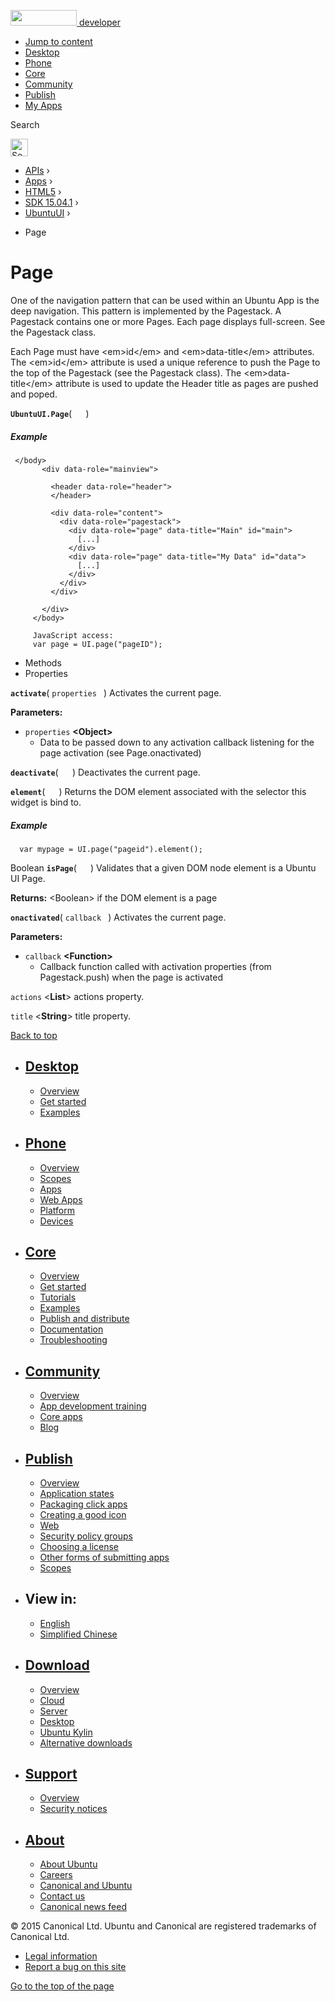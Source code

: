 <a href="https://developer.ubuntu.com/" class="logo-ubuntu"><img src="https://developer.ubuntu.com/assets/sites/ubuntu/latest/u/img/logos/logo-ubuntu-orange.svg" width="106" height="25" /> <span>developer</span></a>

-   [Jump to content](index.html#main-content)
-   [Desktop](https://developer.ubuntu.com/en/desktop/)
-   [Phone](https://developer.ubuntu.com/en/phone/)
-   [Core](https://developer.ubuntu.com/core)
-   [Community](https://developer.ubuntu.com/en/community/)
-   [Publish](https://developer.ubuntu.com/en/publish/)
-   [My Apps](https://myapps.developer.ubuntu.com/)

Search

<img src="https://developer.ubuntu.com/assets/sites/ubuntu/latest/u/img/search-white.svg" alt="Search" height="28" />

-   [APIs](../../../../index.html) ›
-   [Apps](../../../index.html) ›
-   [HTML5](../../index.html) ›
-   [SDK 15.04.1](../index.html) ›
-   [UbuntuUI](../UbuntuUI/index.html) ›

<!-- -->

-   Page

Page
====

One of the navigation pattern that can be used within an Ubuntu App is the deep navigation. This pattern is implemented by the Pagestack. A Pagestack contains one or more Pages. Each page displays full-screen. See the Pagestack class.

Each Page must have &lt;em&gt;id&lt;/em&gt; and &lt;em&gt;data-title&lt;/em&gt; attributes. The &lt;em&gt;id&lt;/em&gt; attribute is used a unique reference to push the Page to the top of the Pagestack (see the Pagestack class). The &lt;em&gt;data-title&lt;/em&gt; attribute is used to update the Header title as pages are pushed and poped.

<span id="UbuntuUI.Page"></span>
**`UbuntuUI.Page`**( `  ` )
##### Example

``` code
 </body>
       <div data-role="mainview">
    
         <header data-role="header">
         </header>
    
         <div data-role="content">
           <div data-role="pagestack">
             <div data-role="page" data-title="Main" id="main">
               [...]
             </div>
             <div data-role="page" data-title="My Data" id="data">
               [...]
             </div>
           </div>
         </div>
    
       </div>
     </body>
    
     JavaScript access:
     var page = UI.page("pageID");
```

-   Methods
-   Properties

<span id="activate"></span>
**`activate`**( `properties ` )
Activates the current page.

**Parameters:**
-   `properties` **&lt;Object&gt;**
    -   Data to be passed down to any activation callback listening for the page activation (see Page.onactivated)

<span id="deactivate"></span>
**`deactivate`**( `  ` )
Deactivates the current page.

<span id="element"></span>
**`element`**( `  ` )
Returns the DOM element associated with the selector this widget is bind to.

##### Example

``` code
  var mypage = UI.page("pageid").element();
```

<span id="isPage"></span>
Boolean **`isPage`**( `  ` )
Validates that a given DOM node element is a Ubuntu UI Page.

**Returns:** &lt;Boolean&gt;
if the DOM element is a page

<span id="onactivated"></span>
**`onactivated`**( `callback ` )
Activates the current page.

**Parameters:**
-   `callback` **&lt;Function&gt;**
    -   Callback function called with activation properties (from Pagestack.push) when the page is activated

<span id="actions"></span>
`actions` &lt;**List**&gt;
actions property.

<span id="title"></span>
`title` &lt;**String**&gt;
title property.

[Back to top](index.html#)

-   [Desktop](https://developer.ubuntu.com/en/desktop/)
    ---------------------------------------------------

    -   [Overview](https://developer.ubuntu.com/en/desktop/)
    -   [Get started](http://snapcraft.io/?utm_source=developer.ubuntu.com&utm_medium=devportal&utm_term=snaps%20snapcraft%20desktop&utm_content=menu&utm_campaign=duc_snappers)
    -   [Examples](https://github.com/ubuntu/snappy-playpen)

-   [Phone](https://developer.ubuntu.com/en/phone/)
    -----------------------------------------------

    -   [Overview](https://developer.ubuntu.com/en/phone/)
    -   [Scopes](https://developer.ubuntu.com/en/phone/scopes/)
    -   [Apps](https://developer.ubuntu.com/en/phone/apps/)
    -   [Web Apps](https://developer.ubuntu.com/en/phone/web/)
    -   [Platform](https://developer.ubuntu.com/en/phone/platform/)
    -   [Devices](https://developer.ubuntu.com/en/phone/devices/)

-   [Core](https://developer.ubuntu.com/core)
    -----------------------------------------

    -   [Overview](https://developer.ubuntu.com/core)
    -   [Get started](https://developer.ubuntu.com/core/get-started)
    -   [Tutorials](https://developer.ubuntu.com/core/tutorials)
    -   [Examples](https://developer.ubuntu.com/core/examples)
    -   [Publish and distribute](https://developer.ubuntu.com/core/publish-and-distribute)
    -   [Documentation](https://developer.ubuntu.com/core/documentation)
    -   [Troubleshooting](https://developer.ubuntu.com/core/troubleshooting)

-   [Community](https://developer.ubuntu.com/en/community/)
    -------------------------------------------------------

    -   [Overview](https://developer.ubuntu.com/en/community/)
    -   [App development training](https://developer.ubuntu.com/en/community/training/)
    -   [Core apps](https://developer.ubuntu.com/en/community/core-apps/)
    -   [Blog](https://developer.ubuntu.com/en/community/blog/)

-   [Publish](https://developer.ubuntu.com/en/publish/)
    ---------------------------------------------------

    -   [Overview](https://developer.ubuntu.com/en/publish/)
    -   [Application states](https://developer.ubuntu.com/en/publish/application-states/)
    -   [Packaging click apps](https://developer.ubuntu.com/en/publish/packaging-click-apps/)
    -   [Creating a good icon](https://developer.ubuntu.com/en/publish/creating-a-good-icon/)
    -   [Web](https://developer.ubuntu.com/en/publish/web/)
    -   [Security policy groups](https://developer.ubuntu.com/en/publish/security-policy-groups/)
    -   [Choosing a license](https://developer.ubuntu.com/en/publish/choosing-a-license/)
    -   [Other forms of submitting apps](https://developer.ubuntu.com/en/publish/other-forms-of-submitting-apps/)
    -   [Scopes](https://developer.ubuntu.com/en/publish/scopes/)

-   View in:
    --------

    -   [English](index.html "Change to language: English")
    -   [Simplified Chinese](index.html "Change to language: Simplified Chinese")

-   [Download](http://ubuntu.com/download/)
    ---------------------------------------

    -   [Overview](http://ubuntu.com/download)
    -   [Cloud](http://ubuntu.com/download/cloud)
    -   [Server](http://ubuntu.com/download/server)
    -   [Desktop](http://ubuntu.com/download/desktop)
    -   [Ubuntu Kylin](http://ubuntu.com/download/ubuntu-kylin)
    -   [Alternative downloads](http://ubuntu.com/download/alternative-downloads)

-   [Support](http://ubuntu.com/support/)
    -------------------------------------

    -   [Overview](http://ubuntu.com/support)
    -   [Security notices](http://www.ubuntu.com/usn/)

-   [About](http://ubuntu.com/about/)
    ---------------------------------

    -   [About Ubuntu](http://ubuntu.com/about/about-ubuntu)
    -   [Careers](http://www.canonical.com/careers)
    -   [Canonical and Ubuntu](http://ubuntu.com/about/canonical-and-ubuntu)
    -   [Contact us](http://ubuntu.com/about/contact-us)
    -   [Canonical news feed](http://insights.ubuntu.com/feed/)

© 2015 Canonical Ltd. Ubuntu and Canonical are registered trademarks of Canonical Ltd.

-   [Legal information](http://www.ubuntu.com/legal)
-   [Report a bug on this site](https://bugs.launchpad.net/developer-ubuntu-com/)

<span class="accessibility-aid">[Go to the top of the page](index.html#)</span>
